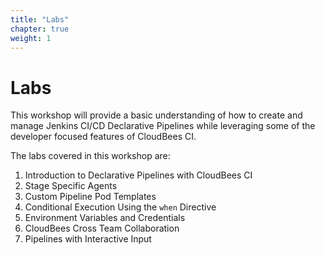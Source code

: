```yaml
---
title: "Labs"
chapter: true
weight: 1
---
```


# Labs

This workshop will provide a basic understanding of how to create and manage Jenkins CI/CD Declarative Pipelines while leveraging some of the developer focused features of CloudBees CI.

The labs covered in this workshop are:

1. Introduction to Declarative Pipelines with CloudBees CI
2. Stage Specific Agents
3. Custom Pipeline Pod Templates
4. Conditional Execution Using the `when` Directive
5. Environment Variables and Credentials
6. CloudBees Cross Team Collaboration
7. Pipelines with Interactive Input


